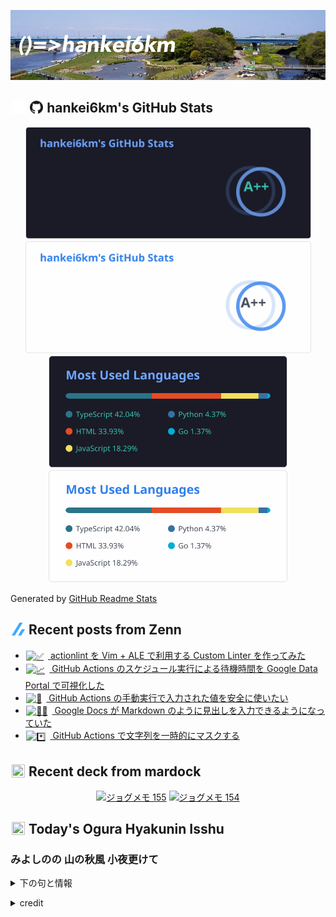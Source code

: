 <p align="center">

![()=>hankei6km](assets/images/header3.jpg)

</p>

<h2>
<img width="24" height="24" style="height:1em;width:1em;margin:0 0.05em 0 0.1em;vertical-align:-0.1em;"
 src="assets/images/github-dark.svg#gh-dark-mode-only" />
<img width="24" height="24" style="height:1em;width:1em;margin:0 0.05em 0 0.1em;vertical-align:-0.1em;"
 src="assets/images/github-light.svg#gh-light-mode-only" />
hankei6km's GitHub Stats
</h2>

<p align="center">

<img width="457" alt="hankei6km's GitHub stats" src="assets/images/stats-dark.svg#gh-dark-mode-only">
<img width="457" alt="hankei6km's GitHub stats" src="assets/images/stats-light.svg#gh-light-mode-only">
<img width="382" alt="Top Langs" src="assets/images/top-langs-dark.svg#gh-dark-mode-only">
<img width="382" alt="Top Langs" src="assets/images/top-langs-light.svg#gh-light-mode-only">

</p>

Generated by [GitHub Readme Stats](https://github.com/anuraghazra/github-readme-stats)

<h2>
<img width="24" height="24" style="width:1em; height:1em; margin: 0 .05em 0 .1em; vertical-align: -0.1em;" src="assets/images/zenn.svg">
Recent posts from Zenn
</h2>

<ul><li><a href="https://zenn.dev/hankei6km/articles/actionlint-with-vim-ale"><img style="width:1.1em; height:1.1em; margin: 0 .5em 0 .1em; vertical-align: -0.1em;" width="18" height="18" alt="✅" src="https://twemoji.maxcdn.com/v/13.1.0/72x72/2705.png"> actionlint を Vim + ALE で利用する Custom Linter を作ってみた</a></li><li><a href="https://zenn.dev/hankei6km/articles/visualization-of-waiting-time-in-github-actions"><img style="width:1.1em; height:1.1em; margin: 0 .5em 0 .1em; vertical-align: -0.1em;" width="18" height="18" alt="📈" src="https://twemoji.maxcdn.com/v/13.1.0/72x72/1f4c8.png"> GitHub Actions のスケジュール実行による待機時間を Google Data Portal で可視化した</a></li><li><a href="https://zenn.dev/hankei6km/articles/use-github-acions-workflow-dispatch-inputs-safely"><img style="width:1.1em; height:1.1em; margin: 0 .5em 0 .1em; vertical-align: -0.1em;" width="18" height="18" alt="🔣" src="https://twemoji.maxcdn.com/v/13.1.0/72x72/1f523.png"> GitHub Actions の手動実行で入力された値を安全に使いたい</a></li><li><a href="https://zenn.dev/hankei6km/articles/automatically-detect-markdown-in-google-docs"><img style="width:1.1em; height:1.1em; margin: 0 .5em 0 .1em; vertical-align: -0.1em;" width="18" height="18" alt="👨‍🎨" src="https://twemoji.maxcdn.com/v/13.1.0/72x72/1f468.png"> Google Docs が Markdown のように見出しを入力できるようになっていた</a></li><li><a href="https://zenn.dev/hankei6km/articles/add-mask-command-in-github-actions"><img style="width:1.1em; height:1.1em; margin: 0 .5em 0 .1em; vertical-align: -0.1em;" width="18" height="18" alt="*️⃣" src="400: Invalid emoji parameter"> GitHub Actions で文字列を一時的にマスクする</a></li></ul>

<h2>
<img width="24" height="24" style="width:1em; height:1em; margin: 0 .05em 0 .1em; vertical-align: -0.1em;" src="https://twemoji.maxcdn.com/v/13.1.0/72x72/1f5bc.png">
Recent deck from mardock
</h2>

<p align="center">
<a href="https://hankei6km.github.io/mardock/deck/2022-04-in-outdoor-155"><img alt="ジョグメモ 155" src="https://hankei6km.github.io/mardock/assets/deck/2022-04-in-outdoor-155/2022-04-in-outdoor-155.png" width="270" height="152"></a>
<a href="https://hankei6km.github.io/mardock/deck/2022-04-in-outdoor-154"><img alt="ジョグメモ 154" src="https://hankei6km.github.io/mardock/assets/deck/2022-04-in-outdoor-154/2022-04-in-outdoor-154.png" width="270" height="152"></a>

</p>

<h2>
<img width="24" height="24" style="width:1em; height:1em; margin: 0 .05em 0 .1em; vertical-align: -0.1em;" src="https://twemoji.maxcdn.com/v/13.1.0/72x72/1f38e.png">
Today's Ogura Hyakunin Isshu
</h2>

<h3>みよしのの 山の秋風 小夜更けて</h3>
<p><details><summary>下の句と情報</summary><p>故郷寒く 衣うつなり</p><p>(みよしのの やまのあきかぜ さよふけて　ふるさとさむく ころもうつなり)</p><ul><li>歌人 - <a href="http://linkdata.org/resource/rdf1s6833i#kajin_094">http://linkdata.org/resource/rdf1s6833i#kajin_094</a></li><li>読札 - <a href="https://commons.wikimedia.org/wiki/File:Hyakuninisshu_094.jpg">https://commons.wikimedia.org/wiki/File:Hyakuninisshu_094.jpg</a></li><li>異なる記録形式 - <a href="http://linkdata.org/resource/rdf1s8931i#audio_nhk_094">http://linkdata.org/resource/rdf1s8931i#audio_nhk_094</a></li></ul></details></p>

<details>
<summary>credit</summary>

- Title: 小倉百人一首かるたデータ
- Author: [Nanako Takahashi](http://linkdata.org/user/tnanako)
- Source: http://linkdata.org/work/rdf1s6834i
- License: http://creativecommons.org/licenses/by/3.0/deed.ja

</details>


